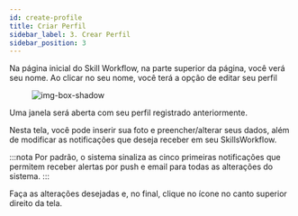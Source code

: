 ```yaml
---
id: create-profile
title: Criar Perfil
sidebar_label: 3. Crear Perfil
sidebar_position: 3
---
```


Na página inicial do Skill Workflow, na parte superior da página, você verá seu nome.
Ao clicar no seu nome, você terá a opção de editar seu perfil

<figure>

![img-box-shadow](/img/maintenance/Profile.png)
</figure>

Uma janela será aberta com seu perfil registrado anteriormente.

Nesta tela, você pode inserir sua foto e preencher/alterar seus dados, além de modificar as notificações que deseja receber
em seu SkillsWorkflow.

:::nota
Por padrão, o sistema sinaliza as cinco primeiras notificações que permitem receber alertas por push e email para todas as alterações do sistema.
:::


Faça as alterações desejadas e, no final, clique no ícone no canto superior direito da tela.

